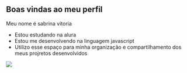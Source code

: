 ## Boas vindas ao meu perfil 

Meu nome é sabrina vitoria

- Estou estudando na alura
- Estou me desenvolvendo na linguagem javascript
- Utilizo esse espaço para minha organização e compartilhamento dos meus projretos desenvolvidos


![](https://media1.tenor.com/m/gotOLnyvy4YAAAAC/bubu-dancing-dance.gif)
